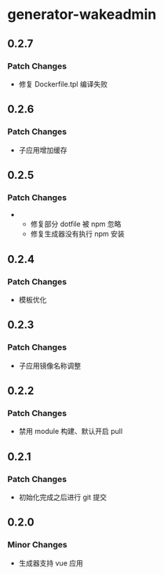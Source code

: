 # generator-wakeadmin

## 0.2.7

### Patch Changes

- 修复 Dockerfile.tpl 编译失败

## 0.2.6

### Patch Changes

- 子应用增加缓存

## 0.2.5

### Patch Changes

- - 修复部分 dotfile 被 npm 忽略
  - 修复生成器没有执行 npm 安装

## 0.2.4

### Patch Changes

- 模板优化

## 0.2.3

### Patch Changes

- 子应用镜像名称调整

## 0.2.2

### Patch Changes

- 禁用 module 构建、默认开启 pull

## 0.2.1

### Patch Changes

- 初始化完成之后进行 git 提交

## 0.2.0

### Minor Changes

- 生成器支持 vue 应用
